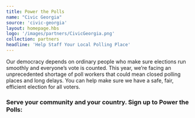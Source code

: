 ```yaml
---
title: Power the Polls
name: "Civic Georgia"
source: 'civic-georgia'
layout: homepage.hbs
logo: '/images/partners/CivicGeorgia.png'
collection: partners
headline: 'Help Staff Your Local Polling Place'
---
```


Our democracy depends on ordinary people who make sure elections run smoothly and everyone’s vote is counted. This year, we’re facing an unprecedented shortage of poll workers that could mean closed polling places and long delays. You can help make sure we have a safe, fair, efficient election for all voters.

### Serve your community and your country. Sign up to Power the Polls:
